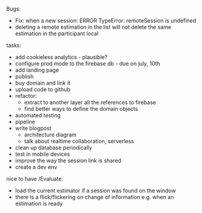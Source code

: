 Bugs:
- Fix: when a new session: ERROR TypeError: remoteSession is undefined
- deleting a remote estimation in the list will not delete the same estimation in the participant local

tasks:
- add cookieless analytics - plausible?
- configure prod mode to the firebase db - due on july, 10th
- add landing page
- publish
- buy domain and link it
- upload code to github
- refactor: 
  - extract to another layer all the references to firebase
  - find better ways to define the domain objects
- automated testing
- pipeline
- write blogpost
  - architecture diagram
  - talk about realtime collaboration, serverless
- clean up database periodically
- test in mobile devices
- improve the way the session link is shared
- create a dev env

nice to have /Evaluate:
- load the current estimator if a session was found on the window
- there is a flick/flickering on change of information e.g. when an estimation is ready
